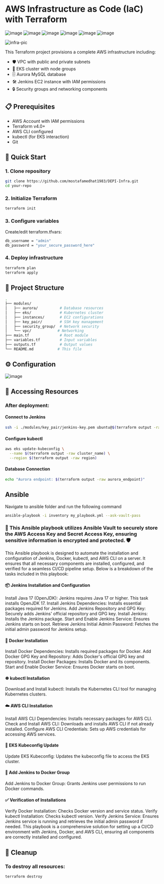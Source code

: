 # AWS Infrastructure as Code (IaC) with Terraform

![image](https://github.com/user-attachments/assets/ed7cadce-4765-48f7-9e56-ae7730e8983c)
![image](https://github.com/user-attachments/assets/16c71aa5-9661-4245-a98c-b4377a5d7c17)
![image](https://github.com/user-attachments/assets/0ccc7b69-8ba1-4424-b3b3-2b81445ba82d)
![image](https://github.com/user-attachments/assets/ec963032-758f-441e-990f-4b0fba0f20c7)
![image](https://github.com/user-attachments/assets/9cac409b-6c26-408f-976b-0730744da6a5)
![image](https://github.com/user-attachments/assets/f5883e38-b51e-4e95-bc87-5246e6a0e1e0)

![infra-pic](https://github.com/user-attachments/assets/81b12b59-42a2-4848-a4e1-f352deb8beb3)



This Terraform project provisions a complete AWS infrastructure including:
- 🛡️ VPC with public and private subnets
- 🚀 EKS cluster with node groups
- 🗄️ Aurora MySQL database
- 🛠️ Jenkins EC2 instance with IAM permissions
- 🔒 Security groups and networking components

## 📋 Prerequisites

- AWS Account with IAM permissions
- Terraform v4.0+
- AWS CLI configured
- kubectl (for EKS interaction)
- Git

## 🚀 Quick Start
### 1. Clone repository
```bash
git clone https://github.com/mostafamedhat1983/DEPI-Infra.git
cd your-repo
```
### 2. Initialize Terraform
```bash
terraform init
```
### 3. Configure variables
Create/edit terraform.tfvars:
```bash
db_username = "admin"
db_password = "your_secure_password_here"
```
### 4. Deploy infrastructure
```bash
terraform plan
terraform apply
```
## 📂 Project Structure
```bash
.
├── modules/
│   ├── aurora/          # Database resources
│   ├── eks/             # Kubernetes cluster
│   ├── instances/       # EC2 configurations
│   ├── key_pair/        # SSH key management
│   ├── security_group/  # Network security
│   └── vpc/            # Networking
├── main.tf              # Root module
├── variables.tf         # Input variables
├── outputs.tf           # Output values
└── README.md           # This file
```
## ⚙️ Configuration
![image](https://github.com/user-attachments/assets/fba1b838-3085-4e9d-89af-ddf37287beb3)
## 🔌 Accessing Resources
### After deployment:
#### Connect to Jenkins
```bash
ssh -i ./modules/key_pair/jenkins-key.pem ubuntu@$(terraform output -raw jenkins_ip)
```
#### Configure kubectl
```bash
aws eks update-kubeconfig \
  --name $(terraform output -raw cluster_name) \
  --region $(terraform output -raw region)
```
#### Database Connection
```bash
echo "Aurora endpoint: $(terraform output -raw aurora_endpoint)"
```
## Ansible
Navigate to ansible folder and run the following command  
```bash
ansible-playbook -i inventory my_playbook.yml --ask-vault-pass
```
### 🔐 This Ansible playbook utilizes Ansible Vault to securely store the AWS Access Key and Secret Access Key, ensuring sensitive information is encrypted and protected. 🛡️
This Ansible playbook is designed to automate the installation and configuration of Jenkins, Docker, kubectl, and AWS CLI on a server. It ensures that all necessary components are installed, configured, and verified for a seamless CI/CD pipeline setup. Below is a breakdown of the tasks included in this playbook:

#### 📦 Jenkins Installation and Configuration  
Install Java 17 (OpenJDK): Jenkins requires Java 17 or higher. This task installs OpenJDK 17.
Install Jenkins Dependencies: Installs essential packages required for Jenkins.
Add Jenkins Repository and GPG Key: Securely adds Jenkins' official repository and GPG key.
Install Jenkins: Installs the Jenkins package.
Start and Enable Jenkins Service: Ensures Jenkins starts on boot.
Retrieve Jenkins Initial Admin Password: Fetches the initial admin password for Jenkins setup.

#### 🐳 Docker Installation  
Install Docker Dependencies: Installs required packages for Docker.
Add Docker GPG Key and Repository: Adds Docker's official GPG key and repository.
Install Docker Packages: Installs Docker and its components.
Start and Enable Docker Service: Ensures Docker starts on boot.

#### ☸️ kubectl Installation  
Download and Install kubectl: Installs the Kubernetes CLI tool for managing Kubernetes clusters.

#### ☁️ AWS CLI Installation   
Install AWS CLI Dependencies: Installs necessary packages for AWS CLI.
Check and Install AWS CLI: Downloads and installs AWS CLI if not already installed.
Configure AWS CLI Credentials: Sets up AWS credentials for accessing AWS services.

#### 🔄 EKS Kubeconfig Update  
Update EKS Kubeconfig: Updates the kubeconfig file to access the EKS cluster.

#### 👥 Add Jenkins to Docker Group  
Add Jenkins to Docker Group: Grants Jenkins user permissions to run Docker commands.

#### ✅ Verification of Installations  
Verify Docker Installation: Checks Docker version and service status.
Verify kubectl Installation: Checks kubectl version.
Verify Jenkins Service: Ensures Jenkins service is running and retrieves the initial admin password if needed.
This playbook is a comprehensive solution for setting up a CI/CD environment with Jenkins, Docker, and AWS CLI, ensuring all components are correctly installed and configured.
## 🧹 Cleanup
### To destroy all resources:
```bash
terraform destroy
```
